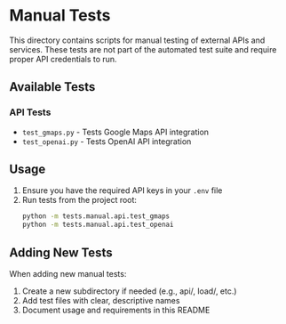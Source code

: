 # Manual Tests

This directory contains scripts for manual testing of external APIs and services. These tests are not part of the automated test suite and require proper API credentials to run.

## Available Tests

### API Tests
- `test_gmaps.py` - Tests Google Maps API integration
- `test_openai.py` - Tests OpenAI API integration

## Usage

1. Ensure you have the required API keys in your `.env` file
2. Run tests from the project root:
   ```bash
   python -m tests.manual.api.test_gmaps
   python -m tests.manual.api.test_openai
   ```

## Adding New Tests

When adding new manual tests:
1. Create a new subdirectory if needed (e.g., api/, load/, etc.)
2. Add test files with clear, descriptive names
3. Document usage and requirements in this README
